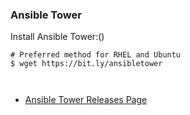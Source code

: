 ### Ansible Tower

Install Ansible Tower:()

```
# Preferred method for RHEL and Ubuntu
$ wget https://bit.ly/ansibletower



```
* [Ansible Tower Releases Page](http://releases.ansible.com/ansible-tower)
